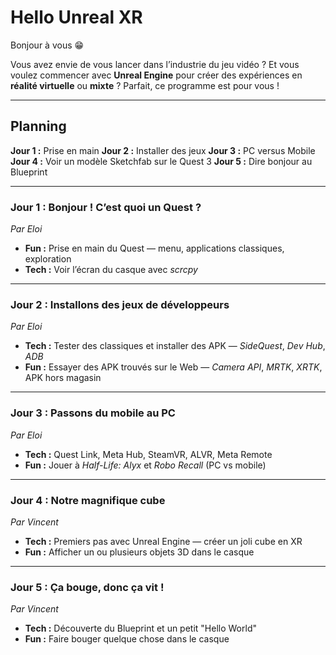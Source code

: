 

# Hello Unreal XR

Bonjour à vous 😁

Vous avez envie de vous lancer dans l’industrie du jeu vidéo ?
Et vous voulez commencer avec **Unreal Engine** pour créer des expériences en **réalité virtuelle** ou **mixte** ? Parfait, ce programme est pour vous !

---

## Planning

**Jour 1 :** Prise en main
**Jour 2 :** Installer des jeux
**Jour 3 :** PC versus Mobile
**Jour 4 :** Voir un modèle Sketchfab sur le Quest 3
**Jour 5 :** Dire bonjour au Blueprint

---

### **Jour 1 : Bonjour ! C’est quoi un Quest ?**

*Par Eloi*

* **Fun :** Prise en main du Quest — menu, applications classiques, exploration
* **Tech :** Voir l’écran du casque avec *scrcpy*

---

### **Jour 2 : Installons des jeux de développeurs**

*Par Eloi*

* **Tech :** Tester des classiques et installer des APK — *SideQuest*, *Dev Hub*, *ADB*
* **Fun :** Essayer des APK trouvés sur le Web — *Camera API*, *MRTK*, *XRTK*, APK hors magasin

---

### **Jour 3 : Passons du mobile au PC**

*Par Eloi*

* **Tech :** Quest Link, Meta Hub, SteamVR, ALVR, Meta Remote
* **Fun :** Jouer à *Half-Life: Alyx* et *Robo Recall* (PC vs mobile)

---

### **Jour 4 : Notre magnifique cube**

*Par Vincent*

* **Tech :** Premiers pas avec Unreal Engine — créer un joli cube en XR
* **Fun :** Afficher un ou plusieurs objets 3D dans le casque

---

### **Jour 5 : Ça bouge, donc ça vit !**

*Par Vincent*

* **Tech :** Découverte du Blueprint et un petit "Hello World"
* **Fun :** Faire bouger quelque chose dans le casque


